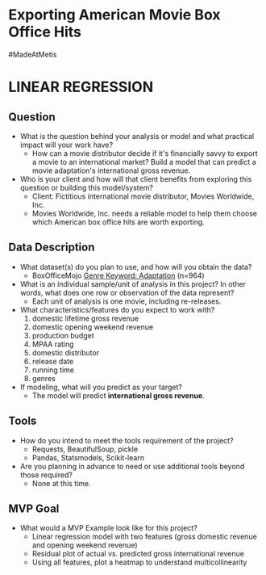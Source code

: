 # Exporting American Movie Box Office Hits 

#MadeAtMetis

# LINEAR REGRESSION 

## Question
* What is the question behind your analysis or model and what practical impact will your work have?<br/>
    * How can a movie distributor decide if it's financially savvy to export a movie to an international market? Build a model that can predict a movie adaptation's international gross revenue.<br/>
* Who is your client and how will that client benefits from exploring this question or building this model/system?<br/>
    * Client: Fictitious international movie distributor, Movies Worldwide, Inc. <br/>
    * Movies Worldwide, Inc. needs a reliable model to help them choose which American box office hits are worth exporting.<br/> 
    
## Data Description
* What dataset(s) do you plan to use, and how will you obtain the data?<br/>
  * BoxOfficeMojo [Genre Keyword: Adaptation](https://www.boxofficemojo.com/genre/sg3101552897/?ref_=bo_gs_table_36) (n=964)<br/>
* What is an individual sample/unit of analysis in this project? In other words, what does one row or observation of the data represent?<br/>
    * Each unit of analysis is one movie, including re-releases.<br/>
* What characteristics/features do you expect to work with?
    1. domestic lifetime gross revenue
    2. domestic opening weekend revenue
    3. production budget
    4. MPAA rating
    5. domestic distributor
    6. release date
    7. running time
    8. genres<br/>
* If modeling, what will you predict as your target?<br/>
    * The model will predict **international gross revenue**.<br/>
 
## Tools
* How do you intend to meet the tools requirement of the project?</br>
    * Requests, BeautifulSoup, pickle
    * Pandas, Statsmodels, Scikit-learn <br/>
* Are you planning in advance to need or use additional tools beyond those required?</br>
    * None at this time. <br/>
 
## MVP Goal
* What would a MVP Example look like for this project?<br/>
    * Linear regression model with two features (gross domestic revenue and opening weekend revenue)
    * Residual plot of actual vs. predicted gross international revenue
    * Using all features, plot a heatmap to understand multicollinearity
    
